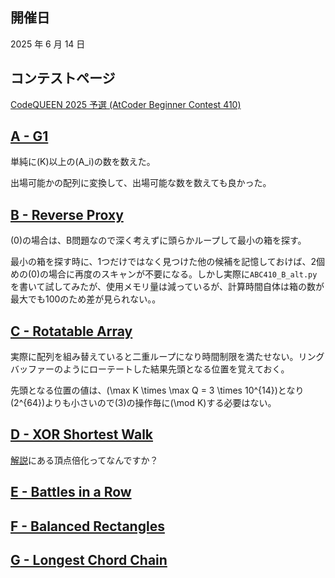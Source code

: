 ## 開催日

2025 年 6 月 14 日

## コンテストページ

[CodeQUEEN 2025 予選 (AtCoder Beginner Contest 410)](https://atcoder.jp/contests/abc410)

## [A - G1](https://atcoder.jp/contests/abc410/tasks/abc410_a)

単純に\(K\)以上の\(A_i\)の数を数えた。

出場可能かの配列に変換して、出場可能な数を数えても良かった。

## [B - Reverse Proxy](https://atcoder.jp/contests/abc410/tasks/abc410_b)

\(0\)の場合は、B問題なので深く考えずに頭らかループして最小の箱を探す。

最小の箱を探す時に、1つだけではなく見つけた他の候補を記憶しておけば、2個めの\(0\)の場合に再度のスキャンが不要になる。しかし実際に`ABC410_B_alt.py`を書いて試してみたが、使用メモリ量は減っているが、計算時間自体は箱の数が最大でも100のため差が見られない。。

## [C - Rotatable Array](https://atcoder.jp/contests/abc410/tasks/abc410_c)

実際に配列を組み替えていると二重ループになり時間制限を満たせない。リングバッファーのようにローテートした結果先頭となる位置を覚えておく。

先頭となる位置の値は、\(\max K \times \max Q = 3 \times 10^{14}\)となり\(2^{64}\)よりも小さいので\(3\)の操作毎に\(\mod K\)する必要はない。

## [D - XOR Shortest Walk](https://atcoder.jp/contests/abc410/tasks/abc410_d)

[解説](https://atcoder.jp/contests/abc410/editorial/13208)にある頂点倍化ってなんですか？

## [E - Battles in a Row](https://atcoder.jp/contests/abc410/tasks/abc410_e)

## [F - Balanced Rectangles](https://atcoder.jp/contests/abc410/tasks/abc410_f)

## [G - Longest Chord Chain](https://atcoder.jp/contests/abc410/tasks/abc410_g)

